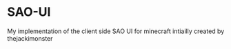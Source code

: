 # SAO-UI
My implementation of the client side SAO UI for minecraft intiailly created by thejackimonster
